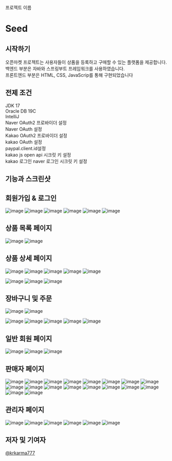 프로젝트 이름

<h1>Seed</h1>

## 시작하기

오픈마켓 프로젝트는 사용자들이 상품을 등록하고 구매할 수 있는 플랫폼을 제공합니다.<br>
백엔드 부분은 자바와 스프링부트 프레임워크를 사용하였습니다.<br>
프론트엔드 부분은 HTML, CSS, JavaScrip를 통해 구현되었습니다

## 전제 조건

JDK 17<br>
Oracle DB 19C<br>
IntelliJ<br>
Naver OAuth2 프로바이더 설정<br>
Naver OAuth 설정<br>
Kakao OAuth2 프로바이더 설정<br>
kakao OAuth 설정<br>
paypal.client.id설정<br>
kakao js open api 시크릿 키 설정<br>
kakao 로그인 naver 로그인 시크릿 키 설정<br>
## 기능과 스크린샷

## 회원가입 & 로그인
![image](https://github.com/krkarma777/online-store/assets/149022496/39edb6b5-134a-482f-83b9-03e6660ca9a2)
![image](https://github.com/krkarma777/online-store/assets/149022496/a7597bf6-1799-4f92-a092-a96a6851eb27)
![image](https://github.com/krkarma777/online-store/assets/149022496/bbda2bd9-634d-4610-bac2-87d4ae5df77d)
![image](https://github.com/krkarma777/online-store/assets/149022496/6ed1c23a-d2b4-4476-aea6-0faa3eaf1de1)
![image](https://github.com/krkarma777/online-store/assets/149022496/3e9dcbfc-aa81-4d83-9120-c599044147e7)
![image](https://github.com/krkarma777/online-store/assets/149022496/a0f2c76f-76ff-4589-bb90-010d55862da0)

## 상품 목록 페이지
![image](https://github.com/krkarma777/online-store/assets/149022496/20395bb3-270a-421e-8aad-cd26abda6ae8)
![image](https://github.com/krkarma777/online-store/assets/149022496/d7f4a12c-c067-463b-b086-dd862554d2d6)


## 상품 상세 페이지
![image](https://github.com/krkarma777/online-store/assets/149022496/a7d5c8b3-849a-45cb-a96e-bc36b9f5d0f2)
![image](https://github.com/krkarma777/online-store/assets/149022496/de0c59e0-3e3a-42ba-acf4-fd2e584bf54d)
![image](https://github.com/krkarma777/online-store/assets/149022496/b01e3cd3-7ee9-4ed5-b906-f839c73014a3)
![image](https://github.com/krkarma777/online-store/assets/149022496/8ea69d01-5d9f-4061-a711-6a5acfac3df6)
![image](https://github.com/krkarma777/online-store/assets/149022496/bcfc847d-f1ab-4378-b5f9-b9809d12eafc)

![image](https://github.com/krkarma777/online-store/assets/149022496/c5ace95e-7738-495d-8789-b0ee7faa2f84)
![image](https://github.com/krkarma777/online-store/assets/149022496/ffe8f2ab-5fcf-43af-8a5a-f13b389298e0)
![image](https://github.com/krkarma777/online-store/assets/149022496/338d7250-707f-4c49-8c69-80cfcead3a94)


## 장바구니 및 주문
![image](https://github.com/krkarma777/online-store/assets/149022496/5d2f825f-8322-4059-a638-eb97f6c9a071)
![image](https://github.com/krkarma777/online-store/assets/149022496/52696a1a-64fc-45c9-b736-6086b95d6fe1)

![image](https://github.com/krkarma777/online-store/assets/149022496/0ec67ad5-0a34-4e83-b7de-08ade9f2fe22)
![image](https://github.com/krkarma777/online-store/assets/149022496/e5fd91de-b8e5-4aad-9736-44bb1ec72375)
![image](https://github.com/krkarma777/online-store/assets/149022496/9cd756be-f4b7-4aa1-a8a5-221751ad4785)
![image](https://github.com/krkarma777/online-store/assets/149022496/fc473698-03bc-4ae2-acb2-c8c82366d812)
![image](https://github.com/krkarma777/online-store/assets/149022496/c15f4b01-08ed-405b-8096-b6addd5712b5)

## 일반 회원 페이지
![image](https://github.com/krkarma777/online-store/assets/149022496/cc0246f9-29db-4b05-bb19-61d92a6a14c3)
![image](https://github.com/krkarma777/online-store/assets/149022496/af5ca1be-f490-474d-a51a-37a98387c2f5)
![image](https://github.com/krkarma777/online-store/assets/149022496/15d299a7-f311-40ac-9bd6-79818b20030e)



## 판매자 페이지
![image](https://github.com/krkarma777/online-store/assets/149022496/0cb64cf4-4a0a-4654-97bf-51fdd4973f1c)
![image](https://github.com/krkarma777/online-store/assets/149022496/9df6bb65-0b02-438b-aff5-07ff0b7df27c)
![image](https://github.com/krkarma777/online-store/assets/149022496/d00d77a5-9194-4dad-ba90-5021bb6c87e8)
![image](https://github.com/krkarma777/online-store/assets/149022496/81e75fd2-4f4f-4de2-aabf-3cfef7431fe8)
![image](https://github.com/krkarma777/online-store/assets/149022496/c0092969-1763-4a1c-8e6c-b79cb39d23bc)
![image](https://github.com/krkarma777/online-store/assets/149022496/97497aa0-2b9a-436e-85e0-077a08b4a512)
![image](https://github.com/krkarma777/online-store/assets/149022496/c999dda7-6b2a-48dd-a0c7-a9f5c8648791)
![image](https://github.com/krkarma777/online-store/assets/149022496/a2791d67-1fba-430f-b625-310e6bfc6fc5)
![image](https://github.com/krkarma777/online-store/assets/149022496/2f9dc979-7f3c-40e5-a06a-3665de31eadc)
![image](https://github.com/krkarma777/online-store/assets/149022496/3b80fbab-02d4-43a3-8017-d6b62d90ef9e)
![image](https://github.com/krkarma777/online-store/assets/149022496/c57659d2-48c2-430b-97e0-e2fb34bd109d)
![image](https://github.com/krkarma777/online-store/assets/149022496/e1602557-4e33-4d24-8588-14d21e78705c)
![image](https://github.com/krkarma777/online-store/assets/149022496/dc0d2833-85a6-4127-b295-213a50757db7)
![image](https://github.com/krkarma777/online-store/assets/149022496/9daa7d00-435c-441e-b526-01a6ace7826d)
![image](https://github.com/krkarma777/online-store/assets/149022496/5b1c0013-afca-4804-a521-bb5656f1bb8b)
![image](https://github.com/krkarma777/online-store/assets/149022496/89d57702-2f8a-43fa-adfe-8da58db0490e)
![image](https://github.com/krkarma777/online-store/assets/149022496/af3fe60f-419b-43c1-a98b-126654bb1fae)
![image](https://github.com/krkarma777/online-store/assets/149022496/a3b38f93-fa43-4470-ab3e-afcd2e66d149)

## 관리자 페이지
![image](https://github.com/krkarma777/online-store/assets/149022496/2201887f-1553-41b6-a698-1a29e2aa6dfb)
![image](https://github.com/krkarma777/online-store/assets/149022496/060617aa-6654-4954-8c67-900a43777f5e)
![image](https://github.com/krkarma777/online-store/assets/149022496/05b05f39-1b9d-4f04-95f0-03cf8a4df7a2)
![image](https://github.com/krkarma777/online-store/assets/149022496/7802f79f-4e91-4270-a8f1-d8fb52030e3f)
![image](https://github.com/krkarma777/online-store/assets/149022496/a41bbfa5-d0a5-4f80-8a5a-6fc0815ad09d)
![image](https://github.com/krkarma777/online-store/assets/149022496/840bc554-6511-4a1d-9d4b-138390b5fbd6)

## 저자 및 기여자

[@krkarma777]([링크](https://github.com/krkarma777)https://github.com/krkarma777)

</div>
